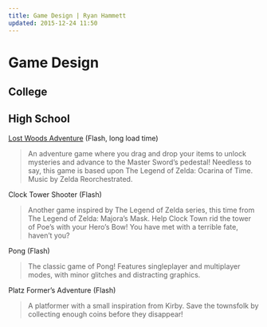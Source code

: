 ```yaml
---
title: Game Design | Ryan Hammett
updated: 2015-12-24 11:50
---
```


# Game Design

<div class="divider"></div>

## College

## High School

[Lost Woods Adventure](assets/advent_lost.swf) (Flash, long load time)

>An adventure game where you drag and drop your items to unlock mysteries and advance to the Master Sword’s pedestal! Needless to say, this game is based upon The Legend of Zelda: Ocarina of Time. Music by Zelda Reorchestrated.

Clock Tower Shooter (Flash)

>Another game inspired by The Legend of Zelda series, this time from The Legend of Zelda: Majora’s Mask. Help Clock Town rid the tower of Poe’s with your Hero’s Bow! You have met with a terrible fate, haven’t you?

Pong (Flash)

>The classic game of Pong! Features singleplayer and multiplayer modes, with minor glitches and distracting graphics.

Platz Former’s Adventure (Flash)

>A platformer with a small inspiration from Kirby. Save the townsfolk by collecting enough coins before they disappear!
